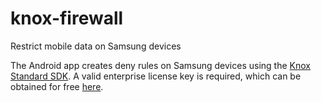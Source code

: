 # knox-firewall
Restrict mobile data on Samsung devices

The Android app creates deny rules on Samsung devices using the [Knox Standard SDK](https://seap.samsung.com/sdk/knox-standard-android). A valid enterprise license key is required, which can be obtained for free [here](https://seap.samsung.com/license-keys).

